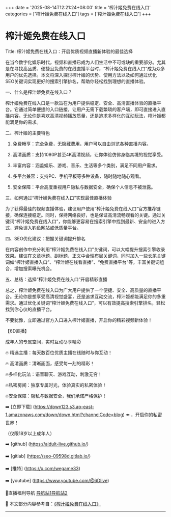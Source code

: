 +++
date = '2025-08-14T12:21:24+08:00'
title = '榨汁姬免费在线入口'
categories = ['榨汁姬免费在线入口']
tags = ['榨汁姬免费在线入口']
+++

# 榨汁姬免费在线入口

Title: 榨汁姬免费在线入口：开启优质视频直播新体验的最佳选择

在当今数字化娱乐时代，视频和直播已成为人们生活中不可或缺的重要部分。尤其是在寻找高品质、便捷且免费的在线直播平台时，“榨汁姬免费在线入口”成为众多用户的优先选择。本文将深入探讨榨汁姬的优势、使用方法以及如何通过优化SEO关键词实现更好的搜索引擎排名，帮助你轻松找到理想的直播体验。

一、什么是榨汁姬免费在线入口？

榨汁姬免费在线入口是一款旨在为用户提供稳定、安全、高清直播体验的直播平台。它通过简单便捷的入口链接，让用户无需下载繁琐的客户端，即可直接进入直播内容。无论你是喜欢高清视频播放质量，还是追求多样化的互动玩法，榨汁姬都能满足你的需求。

二、榨汁姬的主要特色

1. 免费畅享：完全免费，无隐藏费用，用户可以自由浏览各种直播内容。

2. 高清画质：支持1080P甚至4K高清视频，让你体验仿佛身临其境的视觉享受。

3. 丰富内容：涵盖娱乐、游戏、音乐、生活等多个类别，满足不同用户需求。

4. 多平台兼容：支持PC、手机平板等多种设备，随时随地随心观看。

5. 安全保障：平台高度重视用户隐私与数据安全，确保个人信息不被泄露。

三、如何通过“榨汁姬免费在线入口”实现最佳直播体验

为了获得最佳的视频直播体验，建议用户使用“榨汁姬免费在线入口”官方推荐链接，确保连接稳定。同时，保持网络良好，也是保证高清流畅观看的关键。通过关键词“榨汁姬免费在线入口”，你能够更容易在搜索引擎中找到最新、安全的进入方式，避免误入钓鱼网站或低质量平台。

四、SEO优化建议：把握关键词提升排名

在内容创作中充分利用“榨汁姬免费在线入口”关键词，可以大幅提升搜索引擎收录效果。建议在文章标题、副标题、正文中合理布局关键词，同时加入一些长尾关键词如“榨汁姬直播入口”、“榨汁姬在线看直播”、“免费直播平台”等，丰富关键词组合，增加搜索曝光机会。

五、总结：选择“榨汁姬免费在线入口”开启精彩直播

总之，榨汁姬免费在线入口为广大用户提供了一个便捷、安全、高质量的直播平台。无论你是想享受高清视觉盛宴，还是追求互动交流，榨汁姬都能满足你的多重需求。通过优化关键词“榨汁姬免费在线入口”，可以有效提高搜索引擎排名，轻松找到你心仪的直播平台。

不要犹豫，立即通过官方入口进入榨汁姬直播，开启你的精彩视频新体验！

【6D直播】

 成年人的专属空间，实时互动尽享精彩

🔥 精选主播：每天数百位优质主播在线随时与你互动！

🔥 高清画质：清晰画面，感受每一刻的精彩！

🔥多样化玩法：语音聊天、游戏互动，刺激无穷！

🔥私密房间：独享专属时光，体验真实的私密体验！

🔥安全保障：隐私与数据安全，我们承诺严格保护！

➡️ [立即下载] (https://down123.s3.ap-east-1.amazonaws.com/down/down.html?channelCode=blog) ⬅️ ，开启你的私密世界！

（仅限18岁以上成年人）

➡️ [github] (https://aldult-live.github.io/)

➡️ [gitlab] (https://seo-09598d.gitlab.io/)

➡️ [推特] (https://x.com/wegame33)

➡️ [youtube] (https://www.youtube.com/@6Dlive)

🔞直播福利导航   [导航站1](https://webstack-86085a.gitlab.io/)[导航站2](https://onlygit123-2.github.io/)


📘 本文部分内容参考自：[《榨汁姬免费在线入口》](https://webstack-hugo-4.pages.dev/)

---
